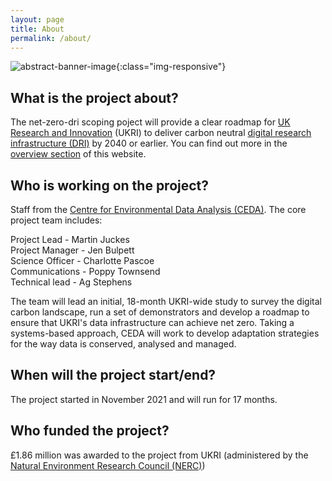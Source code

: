 ```yaml
---
layout: page
title: About
permalink: /about/
---
```


![abstract-banner-image](images/abstract-lights-banner-GettyImages-1277341511-2.png){:class="img-responsive"} 


## What is the project about?

The net-zero-dri scoping poject will provide a clear roadmap for [UK Research and Innovation](https://www.ukri.org/) (UKRI) to deliver carbon neutral [digital research infrastructure (DRI)](https://www.ukri.org/our-work/creating-world-class-research-and-innovation-infrastructure/digital-research-infrastructure/) by 2040 or earlier. You can find out more in the [overview section](https://net-zero-dri.ceda.ac.uk/overview/) of this website. 


## Who is working on the project?

Staff from the [Centre for Environmental Data Analysis (CEDA)](http://www.ceda.ac.uk/). The core project team includes:
<p>Project Lead - Martin Juckes <br>
Project Manager - Jen Bulpett <br>
Science Officer - Charlotte Pascoe <br>
Communications - Poppy Townsend <br>
Technical lead - Ag Stephens <br></p>

The team will lead an initial, 18-month UKRI-wide study to survey the digital carbon landscape, run a set of demonstrators and develop a roadmap to ensure that UKRI's data infrastructure can achieve net zero. Taking a systems-based approach, CEDA will work to develop adaptation strategies for the way data is conserved, analysed and managed. 

## When will the project start/end?

The project started in November 2021 and will run for 17 months. 

## Who funded the project? 

£1.86 million was awarded to the project from UKRI (administered by the [Natural Environment Research Council (NERC)](https://nerc.ukri.org/))
